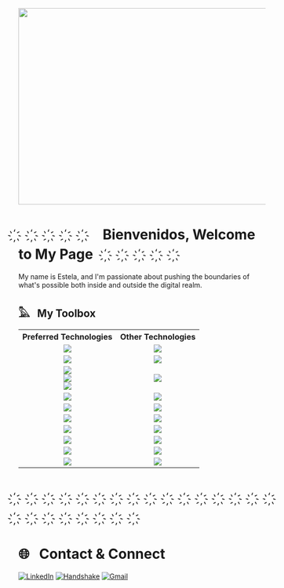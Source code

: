 
<img src="https://github.com/estelacruz/estelacruz/blob/main/estelaGif_WB.gif" width="800" height="400">

#   ҉　 ҉　 ҉　  ҉　 ҉  &nbsp; &nbsp; Bienvenidos, Welcome to My Page &nbsp; &nbsp;  ҉　 ҉　 ҉　 ҉　  ҉　  

My name is Estela, and I'm passionate about pushing the boundaries of what's possible both inside and outside the digital realm.

## 𓅓 &nbsp; My Toolbox
<p align="center">
  <table>
    <tr>
      <th>Preferred Technologies</th>
      <th>Other Technologies</th>
    </tr>
    <tr>
      <td align="center"><img src="https://img.shields.io/badge/python-3670A0?style=for-the-badge&logo=python&logoColor=ffdd54"></td>
      <td align="center"><img src="https://img.shields.io/badge/react-%2320232a.svg?style=for-the-badge&logo=react&logoColor=%2361DAFB"></td>
    </tr>
    <tr>
      <td align="center"><img src="https://img.shields.io/badge/r-%23276DC3.svg?style=for-the-badge&logo=r&logoColor=white"></td>
      <td align="center"><img src="https://img.shields.io/badge/C-00599C?style=for-the-badge&logo=c&logoColor=white"></td>
    </tr>
    <tr>
      <td align="center"> <img src="https://img.shields.io/badge/pandas-%23150458.svg?style=for-the-badge&logo=pandas&logoColor=white"><br>
      <img src="https://img.shields.io/badge/numpy-%23013243.svg?style=for-the-badge&logo=numpy&logoColor=white"><br>
      <img src="https://img.shields.io/badge/Matplotlib-%23ffffff.svg?style=for-the-badge&logo=Matplotlib&logoColor=black"></td>
      <td align="center"><img src="https://img.shields.io/badge/Spyder-838485?style=for-the-badge&logo=spyder%20ide&logoColor=maroon"></td>
    </tr>
    <tr>
      <td align="center"><img src="https://img.shields.io/badge/mysql-%2300f.svg?style=for-the-badge&logo=mysql&logoColor=white"></td>
      <td align="center"><img src="https://img.shields.io/badge/sublime_text-%23575757.svg?style=for-the-badge&logo=sublime-text&logoColor=important"></td>
    </tr>
    <tr>
      <td align="center"><img src="https://img.shields.io/badge/sqlite-%2307405e.svg?style=for-the-badge&logo=sqlite&logoColor=white"></td>
      <td align="center"><img src="https://img.shields.io/badge/MongoDB-%234ea94b.svg?style=for-the-badge&logo=mongodb&logoColor=white"></td>
    </tr>
    <tr>
      <td align="center"><img src="https://img.shields.io/badge/java-%23ED8B00.svg?style=for-the-badge&logo=openjdk&logoColor=white"></td>
      <td align="center"><img src="https://img.shields.io/badge/latex-%23008080.svg?style=for-the-badge&logo=latex&logoColor=white"></td>
    </tr>
    <tr>
      <td align="center"><img src="https://img.shields.io/badge/git-%23F05033.svg?style=for-the-badge&logo=git&logoColor=white"></td>
      <td align="center"><img src="https://img.shields.io/badge/Anaconda-%2344A833.svg?style=for-the-badge&logo=anaconda&logoColor=white"></td>
    </tr>
    <tr>
      <td align="center"><img src="https://img.shields.io/badge/Visual%20Studio%20Code-0078d7.svg?style=for-the-badge&logo=visual-studio-code&logoColor=white"></td>
      <td align="center"><img src="https://img.shields.io/badge/Eclipse-FE7A16.svg?style=for-the-badge&logo=Eclipse&logoColor=white"></td>
    </tr>
    <tr>
      <td align="center"><img src="https://img.shields.io/badge/jupyter-%23FA0F00.svg?style=for-the-badge&logo=jupyter&logoColor=white"></td>
      <td align="center"><img src="https://img.shields.io/badge/Replit-DD1200?style=for-the-badge&logo=Replit&logoColor=white"></td>
    </tr>
    <tr>
      <td align="center"><img src="https://img.shields.io/badge/RStudio-4285F4?style=for-the-badge&logo=rstudio&logoColor=white"></td>
      <td align="center"><img src="https://img.shields.io/badge/github%20pages-121013?style=for-the-badge&logo=github&logoColor=white"></td>
    </tr>
  </table>
</p>


#  ҉　 ҉　 ҉　  ҉　 ҉　 ҉　 ҉　  ҉　 ҉　  ҉　  ҉　 ҉　 ҉　 ҉　  ҉　 ҉　 ҉　 ҉　  ҉　 ҉　 ҉　  ҉　 ҉　 
# 🌐 &nbsp; Contact & Connect
[![LinkedIn](https://img.shields.io/badge/LinkedIn-0077B5?style=for-the-badge&logo=linkedin&logoColor=white)](https://www.linkedin.com/in/estelabobadilla-cruz/) [![Handshake](https://img.shields.io/badge/Handshake-FF2F1C.svg?style=for-the-badge&logo=Handshake&logoColor=white)](https://app.joinhandshake.com/stu/users/23566056) [![Gmail](https://img.shields.io/badge/Gmail-D14836?style=for-the-badge&logo=gmail&logoColor=white)](mailto:%22Estela%20Bobadilla-Cruz%22<estelabcruz@nyu.edu>)


<!--
**estelacruz/estelacruz** is a ✨ _special_ ✨ repository because its `README.md` (this file) appears on your GitHub profile.

Here are some ideas to get you started:
- 👋🏽 &nbsp;
- 🔭 I’m currently working on ...
- 🌱 I’m currently learning ...
- 👯 I’m looking to collaborate on ...
- 🤔 I’m looking for help with ...
- 💬 Ask me about ...
- 📫 How to reach me: ...
- 😄 Pronouns: ...
- ⚡ Fun fact: ...
-->
